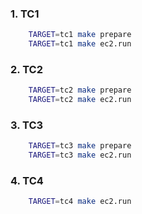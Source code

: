 ### 1. TC1

```bash
    TARGET=tc1 make prepare
    TARGET=tc1 make ec2.run
```

### 2. TC2

```bash
    TARGET=tc2 make prepare
    TARGET=tc2 make ec2.run
```

### 3. TC3

```bash
    TARGET=tc3 make prepare
    TARGET=tc3 make ec2.run
```

### 4. TC4

```bash
    TARGET=tc4 make ec2.run
```
